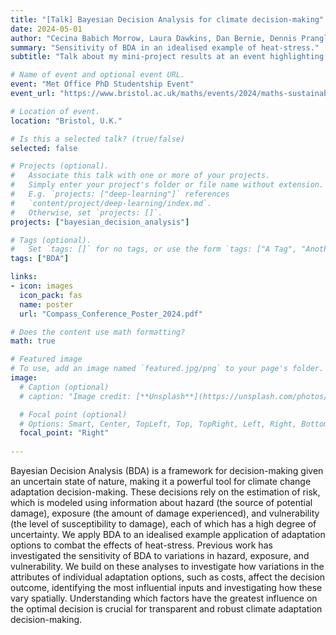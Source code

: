 ```yaml
---
title: "[Talk] Bayesian Decision Analysis for climate decision-making"
date: 2024-05-01
author: "Cecina Babich Morrow, Laura Dawkins, Dan Bernie, Dennis Prangle"
summary: "Sensitivity of BDA in an idealised example of heat-stress."
subtitle: "Talk about my mini-project results at an event highlighting applications of mathematics to sustainability challenges."

# Name of event and optional event URL.
event: "Met Office PhD Studentship Event"
event_url: "https://www.bristol.ac.uk/maths/events/2024/maths-sustainability-showcase.html"

# Location of event.
location: "Bristol, U.K."

# Is this a selected talk? (true/false)
selected: false

# Projects (optional).
#   Associate this talk with one or more of your projects.
#   Simply enter your project's folder or file name without extension.
#   E.g. `projects: ["deep-learning"]` references 
#   `content/project/deep-learning/index.md`.
#   Otherwise, set `projects: []`.
projects: ["bayesian_decision_analysis"]

# Tags (optional).
#   Set `tags: []` for no tags, or use the form `tags: ["A Tag", "Another Tag"]` for one or more tags.
tags: ["BDA"]

links:
- icon: images
  icon_pack: fas
  name: poster
  url: "Compass_Conference_Poster_2024.pdf"

# Does the content use math formatting?
math: true

# Featured image
# To use, add an image named `featured.jpg/png` to your page's folder. 
image:
  # Caption (optional)
  # caption: "Image credit: [**Unsplash**](https://unsplash.com/photos/bzdhc5b3Bxs)"

  # Focal point (optional)
  # Options: Smart, Center, TopLeft, Top, TopRight, Left, Right, BottomLeft, Bottom, BottomRight
  focal_point: "Right"
  
---
```


Bayesian Decision Analysis (BDA) is a framework for decision-making given an uncertain state of nature, making it a powerful tool for climate change adaptation decision-making. These decisions rely on the estimation of risk, which is modeled using information about hazard (the source of potential damage), exposure (the amount of damage experienced), and vulnerability (the level of susceptibility to damage), each of which has a high degree of uncertainty. We apply BDA to an idealised example application of adaptation options to combat the effects of heat-stress. Previous work has investigated the sensitivity of BDA to variations in hazard, exposure, and vulnerability. We build on these analyses to investigate how variations in the attributes of individual adaptation options, such as costs, affect the decision outcome, identifying the most influential inputs and investigating how these vary spatially. Understanding which factors have the greatest influence on the optimal decision is crucial for transparent and robust climate adaptation decision-making.
